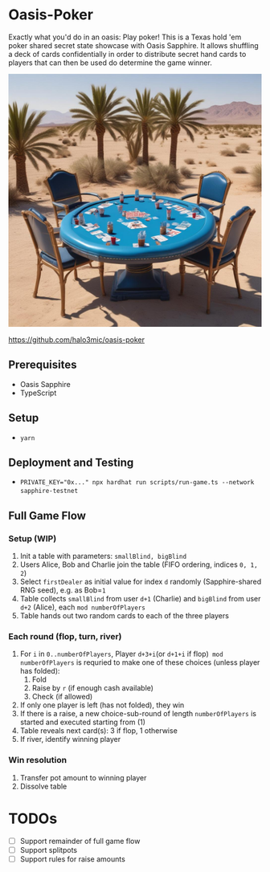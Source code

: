 # Oasis-Poker

Exactly what you'd do in an oasis: Play poker! This is a Texas hold 'em poker shared secret state showcase with Oasis Sapphire. It allows shuffling a deck of cards confidentially in order to distribute secret hand cards to players that can then be used do determine the game winner.

![poker](./oasis-poker.jpeg)

https://github.com/halo3mic/oasis-poker

## Prerequisites

- Oasis Sapphire
- TypeScript

## Setup

- `yarn`

## Deployment and Testing

- `PRIVATE_KEY="0x..." npx hardhat run scripts/run-game.ts --network sapphire-testnet`

## Full Game Flow

### Setup (WIP)

1. Init a table with parameters: `smallBlind, bigBlind`
2. Users Alice, Bob and Charlie join the table (FIFO ordering, indices `0, 1, 2`)
3. Select `firstDealer` as initial value for index `d` randomly (Sapphire-shared RNG seed), e.g. as Bob=`1`
4. Table collects `smallBlind` from user `d+1` (Charlie) and `bigBlind` from user `d+2` (Alice), each `mod numberOfPlayers`
5. Table hands out two random cards to each of the three players

### Each round (flop, turn, river)

1. For `i` in `0..numberOfPlayers`, Player `d+3+i`(or `d+1+i` if flop)` mod numberOfPlayers`  is requried to make one of these choices (unless player has folded):
   1. Fold
   2. Raise by `r` (if enough cash available)
   3. Check (if allowed)
2. If only one player is left (has not folded), they win
3. If there is a raise, a new choice-sub-round of length `numberOfPlayers` is started and executed starting from (1)
4. Table reveals next card(s): 3 if flop, 1 otherwise
5. If river, identify winning player

### Win resolution

1. Transfer pot amount to winning player
2. Dissolve table

# TODOs

- [ ] Support remainder of full game flow
- [ ] Support splitpots
- [ ] Support rules for raise amounts
